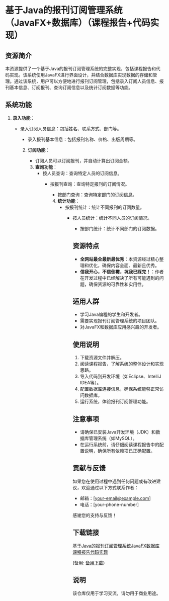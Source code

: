 # 基于Java的报刊订阅管理系统（JavaFX+数据库）（课程报告+代码实现）

## 资源简介

本资源提供了一个基于Java的报刊订阅管理系统的完整实现，包括课程报告和代码实现。该系统使用JavaFX进行界面设计，并结合数据库实现数据的存储和管理。通过该系统，用户可以方便地进行报刊订阅管理，包括录入订阅人员信息、报刊基本信息、订阅报刊、查询订阅信息以及统计订阅数据等功能。

## 系统功能

1. **录入功能**：
   - 录入订阅人员信息：包括姓名、联系方式、部门等。
      - 录入报刊基本信息：包括报刊名称、价格、出版周期等。

      2. **订阅功能**：
         - 订阅人员可以订阅报刊，并自动计算出订阅金额。

         3. **查询功能**：
            - 按人员查询：查询特定人员的订阅信息。
               - 按报刊查询：查询特定报刊的订阅情况。
                  - 按部门查询：查询特定部门的订阅信息。

                  4. **统计功能**：
                     - 按报刊统计：统计不同报刊的订阅数量。
                        - 按人员统计：统计不同人员的订阅情况。
                           - 按部门统计：统计不同部门的订阅数据。

                           ## 资源特点

                           - **全网站最全最新最优秀**：本资源经过精心整理和优化，确保内容全面、最新且优秀。
                           - **信我开心，不信倒霉，坑我已踩完！**：作者在开发过程中已经解决了所有可能遇到的问题，确保资源的可靠性和实用性。

                           ## 适用人群

                           - 学习Java编程的学生和开发者。
                           - 需要实现报刊订阅管理系统的项目团队。
                           - 对JavaFX和数据库应用感兴趣的开发者。

                           ## 使用说明

                           1. 下载资源文件并解压。
                           2. 阅读课程报告，了解系统的整体设计和实现思路。
                           3. 导入代码到开发环境（如Eclipse、IntelliJ IDEA等）。
                           4. 配置数据库连接信息，确保系统能够正常访问数据库。
                           5. 运行系统，体验报刊订阅管理功能。

                           ## 注意事项

                           - 请确保已安装Java开发环境（JDK）和数据库管理系统（如MySQL）。
                           - 在运行系统前，请仔细阅读课程报告中的配置说明，确保所有依赖项已正确配置。

                           ## 贡献与反馈

                           如果您在使用过程中遇到任何问题或有改进建议，欢迎通过以下方式联系作者：
                           - 邮箱：[your-email@example.com]
                           - 电话：[your-phone-number]

                           感谢您的支持与反馈！

                           ## 下载链接
                           [基于Java的报刊订阅管理系统JavaFX数据库课程报告代码实现](https://pan.quark.cn/s/5d5c1e28a9f2) 

                           (备用: [备用下载](https://pan.baidu.com/s/15mYPifTBoakOAIlsFVneQg?pwd=1234))

                           ## 说明

                           该仓库仅用于学习交流，请勿用于商业用途。
